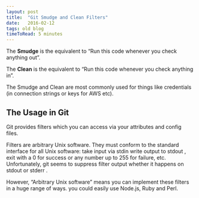 ```yaml
---
layout: post
title:  "Git Smudge and Clean Filters"
date:   2016-02-12
tags: old blog
timeToRead: 5 minutes
---
```


The **Smudge** is the equivalent to “Run this code whenever you check anything out”.

The **Clean** is the equivalent to “Run this code whenever you check anything in”.

The Smudge and Clean are most commonly used for things like credentials (in connection strings or keys for AWS etc).

## The Usage in Git
Git provides filters which you can access via your attributes and config files.

Filters are arbitrary Unix software.  They must conform to the standard interface for all Unix software:  take input via stdin write output to stdout , exit with a 0 for success or any number up to 255 for failure, etc.  Unfortunately, git seems to suppress filter output whether it happens on stdout or stderr .

However, “Arbitrary Unix software” means you can implement these filters in a huge range of ways.  you could easily use Node.js, Ruby and Perl.

